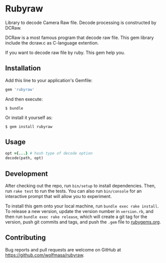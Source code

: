 # Rubyraw

Library to decode Camera Raw file.
Decode processing is constructed by DCRaw.

DCRaw is a most famous program that decode raw file.
This gem library include the dcraw.c as C-language extention.

If you want to decode raw file by ruby. This gem help you.

## Installation

Add this line to your application's Gemfile:

```ruby
gem 'rubyraw'
```

And then execute:

    $ bundle

Or install it yourself as:

    $ gem install rubyraw

## Usage

```ruby
opt ={...} # hash type of decode option
decode(path, opt)
```

## Development

After checking out the repo, run `bin/setup` to install dependencies. Then, run `rake test` to run the tests. You can also run `bin/console` for an interactive prompt that will allow you to experiment.

To install this gem onto your local machine, run `bundle exec rake install`. To release a new version, update the version number in `version.rb`, and then run `bundle exec rake release`, which will create a git tag for the version, push git commits and tags, and push the `.gem` file to [rubygems.org](https://rubygems.org).

## Contributing

Bug reports and pull requests are welcome on GitHub at https://github.com/wolfmasa/rubyraw.

